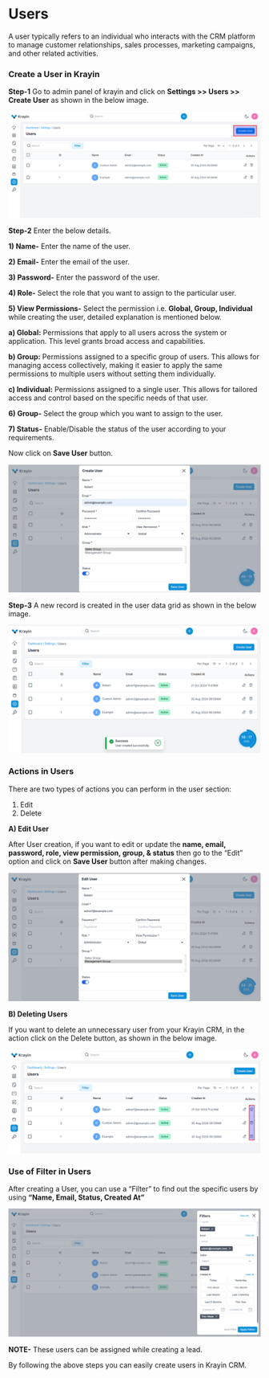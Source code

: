 # Users

A user typically refers to an individual who interacts with the CRM platform to manage customer relationships, sales processes, marketing campaigns, and other related activities. 

### Create a User in Krayin

**Step-1** Go to admin panel of krayin and click on **Settings >> Users >> Create User** as shown in the below image.

![User](../../assets/2.x/images/setting/user.png)

**Step-2** Enter the below details.

**1) Name-** Enter the name of the user.

**2) Email-** Enter the email of the user.

**3) Password-** Enter the password of the user.

**4) Role-** Select the role that you want to assign to the particular user.

**5) View Permissions-** Select the permission i.e. **Global, Group, Individual** while creating the user, detailed explanation is mentioned below.

**a) Global:** Permissions that apply to all users across the system or application. This level grants broad access and capabilities.

**b) Group:** Permissions assigned to a specific group of users. This allows for managing access collectively, making it easier to apply the same permissions to multiple users without setting them individually.

**c) Individual:** Permissions assigned to a single user. This allows for tailored access and control based on the specific needs of that user.

**6) Group-** Select the group which you want to assign to the user.

**7) Status-** Enable/Disable the status of the user according to your requirements.

Now click on **Save User** button.

![Create User](../../assets/2.x/images/setting/createUser.png)

**Step-3** A new record is created in the user data grid as shown in the below image.

![User Grid](../../assets/2.x/images/setting/userGrid.png)

### Actions in Users

There are two types of actions you can perform in the user section:

1) Edit
2) Delete

**A) Edit User**

After User creation, if you want to edit or update the **name, email, password, role, view permission, group, & status** then go to the “Edit” option and click on **Save User** button after making changes.

![User Grid](../../assets/2.x/images/setting/editUser.png)

**B) Deleting Users**

If you want to delete an unnecessary user from your Krayin CRM, in the action click on the Delete button, as shown in the below image.

![User Grid](../../assets/2.x/images/setting/deleteUser.png)

### Use of Filter in Users

After creating a User, you can use a “Filter” to find out the specific users by using **“Name, Email, Status, Created At”**

![User Grid](../../assets/2.x/images/setting/userFilter.png)

**NOTE-** These users can be assigned while creating a lead. 

By following the above steps you can easily create users in Krayin CRM.


